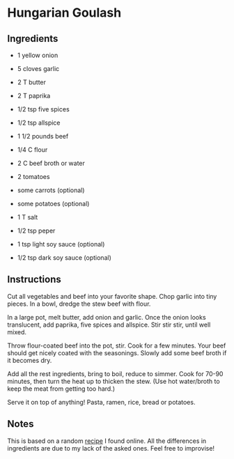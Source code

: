 # Hungarian Goulash

## Ingredients

- 1 yellow onion
- 5 cloves garlic
- 2 T butter

- 2 T paprika
- 1/2 tsp five spices
- 1/2 tsp allspice

- 1 1/2 pounds beef 
- 1/4 C flour

- 2 C beef broth or water
- 2 tomatoes
- some carrots (optional)
- some potatoes (optional)
- 1 T salt
- 1/2 tsp peper
- 1 tsp light soy sauce (optional)
- 1/2 tsp dark soy sauce (optional)


## Instructions

Cut all vegetables and beef into your favorite shape. Chop garlic into tiny pieces. In a bowl, dredge the stew beef with flour. 

In a large pot, melt butter, add onion and garlic. Once the onion looks translucent, add paprika, five spices and allspice. Stir stir stir, until well mixed.

Throw flour-coated beef into the pot, stir. Cook for a few minutes. Your beef should get nicely coated with the seasonings. Slowly add some beef broth if it becomes dry.

Add all the rest ingredients, bring to boil, reduce to simmer. Cook for 70-90 minutes, then turn the heat up to thicken the stew. (Use hot water/broth to keep the meat from getting too hard.)

Serve it on top of anything! Pasta, ramen, rice, bread or potatoes.


## Notes

This is based on a random [recipe][1] I found online. All the differences in ingredients are due to my lack of the asked ones. Feel free to improvise!

[1]: https://www.spendwithpennies.com/hungarian-goulash "Original Recipe"
